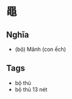# 黽

## Nghĩa
* (bộ) Mãnh (con ếch)

## Tags
* bộ thủ
* bộ thủ 13 nét

<script>window.HANZI_FIELD='黽';</script>